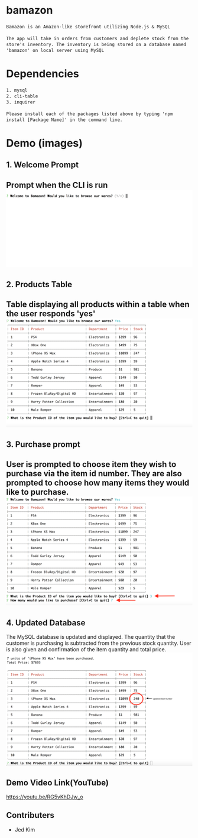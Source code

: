 # bamazon

```
Bamazon is an Amazon-like storefront utilizing Node.js & MySQL

The app will take in orders from customers and deplete stock from the store's inventory. The inventory is being stored on a database named 'bamazon' on local server using MySQL
```

# Dependencies
```
1. mysql
2. cli-table
3. inquirer

Please install each of the packages listed above by typing 'npm install [Package Name]' in the command line.
```
# Demo (images)
## 1. Welcome Prompt
Prompt when the CLI is run
![Intro Image](images/1-Intro.png?raw=true)
---

## 2. Products Table
Table displaying all products within a table when the user responds 'yes'
![Intro Image](images/2-Welcome-Table.png?raw=true)
---

## 3. Purchase prompt
User is prompted to choose item they wish to purchase via the item id number. They are also prompted to choose how many items they would like to purchase.
![Intro Image](images/3-ID_Quantity.png?raw=true)
---

## 4. Updated Database
The MySQL database is updated and displayed. The quantity that the customer is purchasing is subtracted from the previous stock quantity. User is also given and confirmation of the item quantity and total price.
![Intro Image](images/4-UpdatedStock.png?raw=true)

## Demo Video Link(YouTube)
https://youtu.be/RG5vKhDJw_o

## Contributers
* Jed Kim